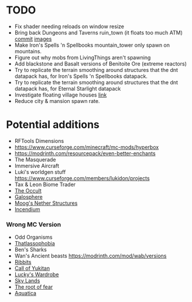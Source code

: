# TODO
 - Fix shader needing reloads on window resize
 - Bring back Dungeons and Taverns ruin_town (it floats too much ATM) [commit](https://git.lenqua.link/minecraft/bigglobe_dnt/commit/6288fb56d389a1c7f63a276ccee52153860c43ce) [images](https://discord.com/channels/1083837414885310606/1311716382458515576/1331558924406751292)
 - Make Iron's Spells 'n Spellbooks mountain_tower only spawn on mountains.
 - Figure out why mobs from LivingThings aren't spawning
 - Add blackstone and Basalt versions of Benitoite Ore (extreme reactors)
 - Try to replicate the terrain smoothing around structures that the dnt datapack has, for Iron's Spells 'n Spellbooks datapack.
 - Try to replicate the terrain smoothing around structures that the dnt datapack has, for Eternal Starlight datapack
 - Investigate floating village houses [link](./screenshots/2025-01-23_01.15.57.png)
 - Reduce city & mansion spawn rate.
 
# Potential additions
 - RFTools Dimensions
 - https://www.curseforge.com/minecraft/mc-mods/hyperbox
 - https://modrinth.com/resourcepack/even-better-enchants
 - The Masquerade
 - Immersive Aircraft
 - Luki's worldgen stuff https://www.curseforge.com/members/lukidon/projects
 - Tax & Leon Biome Trader
 - [The Occult](https://www.curseforge.com/minecraft/mc-mods/the-occult)
 - [Galosphere](https://discord.com/channels/1083837414885310606/1331658156182601832)
 - [Moog's Nether Structures](https://discord.com/channels/1083837414885310606/1331660022689697874)
 - [Incendium](https://discord.com/channels/1083837414885310606/1331677106014523423)

### Wrong MC Version
 - Odd Organisms
 - [Thatlassophobia](https://www.curseforge.com/minecraft/mc-mods/thalassophobia)
 - Ben's Sharks
 - Wan's Ancient beasts https://modrinth.com/mod/wab/versions
 - [Ribbits](https://modrinth.com/mod/ribbits)
 - [Call of Yukitan](https://modrinth.com/mod/call-of-yucutan/versions)
 - [Lucky's Wardrobe](https://www.curseforge.com/minecraft/mc-mods/luckys-wardrobe)
 - [Sky Lands](https://modrinth.com/mod/sky-lands)
 - [The root of fear](https://modrinth.com/mod/the-root-of-fear)
 - [Aquatica](https://www.curseforge.com/minecraft/mc-mods/aquaticamod)

